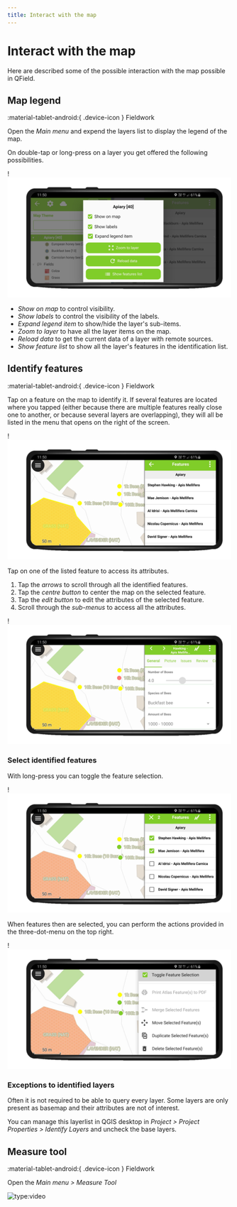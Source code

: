 ```yaml
---
title: Interact with the map
---
```


# Interact with the map

Here are described some of the possible interaction with the map possible in QField.

## Map legend
:material-tablet-android:{ .device-icon } Fieldwork

Open the *Main menu* and expend the layers list to display the legend
of the map.

On double-tap or long-press on a layer you get offered the following possibilities.

!![](../assets/images/howto_legendoptions.png)

- *Show on map* to control visibility.
- *Show labels* to control the visibility of the labels.
- *Expand legend item* to show/hide the layer's sub-items.
- *Zoom to layer* to have all the layer items on the map.
- *Reload data* to get the current data of a layer with remote sources.
- *Show feature list* to show all the layer's features in the identification list.

## Identify features
:material-tablet-android:{ .device-icon } Fieldwork

Tap on a feature on the map to identify it. If several features are
located where you tapped (either because there are multiple features
really close one to another, or because several layers are overlapping),
they will all be listed in the menu that opens on the right of the
screen.

!![](../assets/images/howto_identification.png)

Tap on one of the listed feature to access its attributes.

1.  Tap the *arrows* to scroll through all the identified features.
2.  Tap the *centre button* to center the map on the selected feature.
3.  Tap the *edit button* to edit the attributes of the selected
    feature.
4.  Scroll through the *sub-menus* to access all the attributes.

!![](../assets/images/howto_featureform.png)

### Select identified features

With long-press you can toggle the feature selection.

!![](../assets/images/howto_selection.png)

When features then are selected, you can perform the actions provided in the three-dot-menu on the top right.

!![](../assets/images/howto_identification_options.png)


### Exceptions to identified layers

Often it is not required to be able to query every layer. Some layers
are only present as basemap and their attributes are not of interest.

You can manage this layerlist in QGIS desktop in
*Project > Project Properties > Identify Layers* and uncheck the base layers.

## Measure tool
:material-tablet-android:{ .device-icon } Fieldwork

Open the *Main menu > Measure Tool*

![type:video](https://player.vimeo.com/video/499565725)
